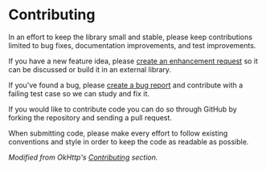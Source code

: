 # Contributing

In an effort to keep the library small and stable, please keep contributions limited to bug fixes, documentation improvements, and test improvements.

If you have a new feature idea, please [create an enhancement request](https://github.com/GuilhE/PlaceHolderRecyclerView/issues/new?assignees=&labels=enhancement&template=feature_request.md&title=) so it can be discussed or build it in an external library.

If you’ve found a bug, please [create a bug report](https://github.com/GuilhE/PlaceHolderRecyclerView/issues/new?assignees=GuilhE&labels=bug&template=bug_report.md&title=) and contribute with a failing test case so we can study and fix it.

If you would like to contribute code you can do so through GitHub by forking the repository and sending a pull request.

When submitting code, please make every effort to follow existing conventions and style in order to keep the code as readable as possible.

*Modified from OkHttp's [Contributing](https://square.github.io/okhttp/contributing/) section.*
